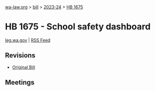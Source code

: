 [wa-law.org](/) > [bill](/bill/) > [2023-24](/bill/2023-24/) > [HB 1675](/bill/2023-24/hb/1675/)

# HB 1675 - School safety dashboard
[leg.wa.gov](https://app.leg.wa.gov/billsummary?BillNumber=1675&Year=2023&Initiative=false) | [RSS Feed](./rss.xml)

## Revisions
* [Original Bill](1/)

## Meetings